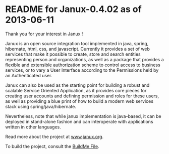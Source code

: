 README for Janux-0.4.02 as of 2013-06-11
==========

Thank you for your interest in Janux !

Janux is an open source integration tool implemented in java, spring, hibernate, html, css, and javascript. Currently it provides a set of web services that make it possible to create, store and search entities representing person and organizations, as well as a package that provides a flexible and extensible authorization scheme to control access to business services, or to vary a User Interface according to the Permissions held by an Authenticated user.

Janux can also be used as the starting point for building a robust and scalable Service Oriented Application, as it provides core pieces for creating user accounts and defining permission and roles for these users, as well as providing a blue print of how to build a modern web services stack using spring/java/hibernate.

Nevertheless, note that while janux implementation is java-based, it can be deployed in stand-alone
fashion and can interoperate with applications written in other languages.

Read more about the project at <a href="http://www.janux.org">www.janux.org</a>.

To build the project, consult the <a href="http://github.com/janux/BuildMe.md">BuildMe File</a>.
